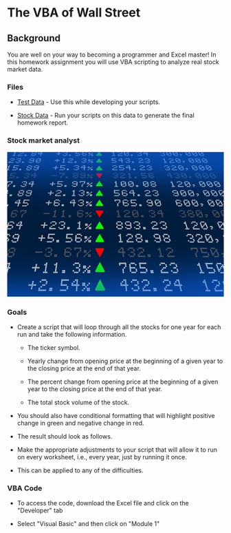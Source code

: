 # The VBA of Wall Street

## Background

You are well on your way to becoming a programmer and Excel master! In this homework assignment you will use VBA scripting to analyze real stock market data. 

### Files

* [Test Data](Resources/alphabtical_testing.xlsx) - Use this while developing your scripts.

* [Stock Data](Resources/Multiple_year_stock_data.xlsx) - Run your scripts on this data to generate the final homework report.

### Stock market analyst

![stock Market](Images/stockmarket.jpg)

### Goals

* Create a script that will loop through all the stocks for one year for each run and take the following information.

  * The ticker symbol.

  * Yearly change from opening price at the beginning of a given year to the closing price at the end of that year.

  * The percent change from opening price at the beginning of a given year to the closing price at the end of that year.

  * The total stock volume of the stock.

* You should also have conditional formatting that will highlight positive change in green and negative change in red.

* The result should look as follows.

* Make the appropriate adjustments to your script that will allow it to run on every worksheet, i.e., every year, just by running it once.

* This can be applied to any of the difficulties.

### VBA Code

* To access the code, download the Excel file and click on the "Developer" tab

* Select "Visual Basic" and then click on "Module 1"